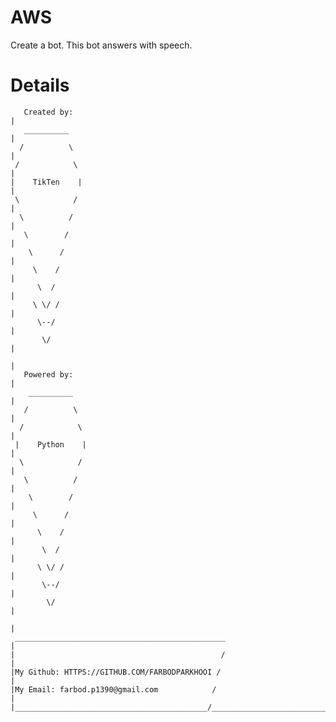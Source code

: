 # AWS

Create a bot.
    This bot answers with speech.
# Details
       Created by:                                                                                                                              |
       __________                                                                                                                               |
      /          \                                                                                                                              |
     /            \                                                                                                                             |
    |    TikTen    |                                                                                                                            |
     \            /                                                                                                                             |
      \          /                                                                                                                              |
       \        /                                                                                                                               |
        \      /                                                                                                                                |
         \    /                                                                                                                                 |
          \  /                                                                                                                                  |
         \ \/ /                                                                                                                                 |
          \--/                                                                                                                                  |
           \/                                                                                                                                   |
                                                                                                                                                |
       Powered by:                                                                                                                              |
        __________                                                                                                                              |
       /          \                                                                                                                             |
      /            \                                                                                                                            |
     |    Python    |                                                                                                                           |
      \            /                                                                                                                            |
       \          /                                                                                                                             |
        \        /                                                                                                                              |
         \      /                                                                                                                               |
          \    /                                                                                                                                |
           \  /                                                                                                                                 |
          \ \/ /                                                                                                                                |
           \--/                                                                                                                                 |
            \/                                                                                                                                  |
                                                                                                                                                |
     _______________________________________________                                                                                            |
    |                                              /                                                                                            |
    |My Github: HTTPS://GITHUB.COM/FARBODPARKHOOI /                                                                                             |
    |My Email: farbod.p1390@gmail.com            /                                                                                              |
    |___________________________________________/_______________________________________________________________________________________________|
